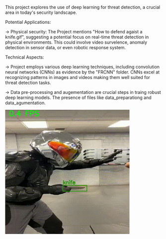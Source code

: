 This project explores the use of deep learning for threat detection, a crucial area in today's security landscape.

Potential Applications:

-> Physical security: The Project mentions "How to defend agaist a knife.gif", suggesting a potential focus on real-time threat detection in physical environments. This could involve video survelence, anomaly detection in sensor data, or even robotic response system.

Technical Aspects:

-> Project employs various deep learning techniques, including convolution neural networks (CNNs) as evidence by the "FRCNN" folder. CNNs excel at recognizing patterns in images and videos making them well suited for threat detection tasks. 

-> Data pre-processing and augementation are crucial steps in traing robust deep learning models. The presence of files like data_preparationg and data_agumentation. 

![](https://github.com/shiv2398/Threat_detection_using-Deep_learning/blob/main/How%20to%20defend%20against%20a%20knife%20attack.gif)
